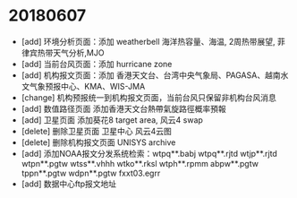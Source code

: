 # 20180607

* [add] 环境分析页面：添加 weatherbell 海洋热容量、海温, 2周热带展望, 菲律宾热带天气分析,MJO
* [add] 当前台风页面：添加 hurricane zone
* [add] 机构报文页面：添加 香港天文台、台湾中央气象局、PAGASA、越南水文气象预报中心、KMA、WIS-JMA
* [change] 机构预报统一到机构报文页面，当前台风只保留非机构台风消息
* [add] 数值路径页面 添加香港天文台熱帶氣旋路徑概率預報
* [add] 卫星页面 添加葵花8 target area, 风云4 swap
* [delete] 删除卫星页面 卫星中心 风云4云图
* [delete] 删除机构报文页面 UNISYS archive
* [add] 添加NOAA报文分发系统检索：wtpq**.babj wtpq**.rjtd wtjp**.rjtd wtpn**.pgtw wtss**.vhhh wtko**.rksl wtph**.rpmm abpw**.pgtw tppn**.pgtw wdpn**.pgtw fxxt03.egrr
* [add] 数据中心ftp报文地址
